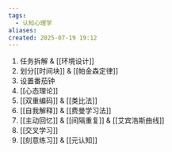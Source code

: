 ```yaml
---
tags:
  - 认知心理学
aliases: 
created: 2025-07-19 19:12
---
```

1. 任务拆解 & [[环境设计]]
2. 划分[[时间块]] & [[帕金森定律]]
3. 设置番茄钟
4. [[心态理论]]
5. [[双重编码]] & [[类比法]]
6. [[自我解释]] & [[费曼学习法]]
7. [[主动回忆]] & [[间隔重复]] & [[艾宾浩斯曲线]]
8. [[交叉学习]]
9. [[刻意练习]] & [[元认知]]
